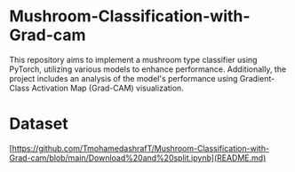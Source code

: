 # Mushroom-Classification-with-Grad-cam
This repository aims to implement a mushroom type classifier using PyTorch, utilizing various models to enhance performance. Additionally, the project includes an analysis of the model's performance using Gradient-Class Activation Map (Grad-CAM) visualization.

# Dataset
[https://github.com/TmohamedashrafT/Mushroom-Classification-with-Grad-cam/blob/main/Download%20and%20split.ipynb](README.md)

